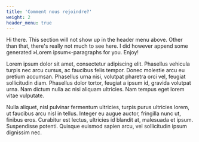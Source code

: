 ```yaml
---
title: 'Comment nous rejoindre?'
weight: 2
header_menu: true
---
```


Hi there. This section will not show up in the header menu above. Other than that, there's really not much to see here. I did however append some generated »Lorem ipsum«-paragraphs for you. Enjoy!

Lorem ipsum dolor sit amet, consectetur adipiscing elit. Phasellus vehicula turpis nec arcu cursus, ac faucibus felis tempor. Donec molestie arcu eu pretium accumsan. Phasellus urna nisi, volutpat pharetra orci vel, feugiat sollicitudin diam. Phasellus dolor tortor, feugiat a ipsum id, gravida volutpat urna. Nam dictum nulla ac nisi aliquam ultricies. Nam tempus eget lorem vitae vulputate.

Nulla aliquet, nisl pulvinar fermentum ultricies, turpis purus ultricies lorem, ut faucibus arcu nisl in tellus. Integer eu augue auctor, fringilla nunc ut, finibus eros. Curabitur est lectus, ultricies id blandit at, malesuada et ipsum. Suspendisse potenti. Quisque euismod sapien arcu, vel sollicitudin ipsum dignissim nec.
